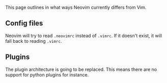 This page outlines in what ways Neovim currently differs from Vim.

## Config files
Neovim will try to read `.neovimrc` instead of `.vimrc`. If it doesn't exist, it will fall back to reading `.vimrc`.

## Plugins
The plugin architecture is going to be replaced. This means there are no support for python plugins for instance.